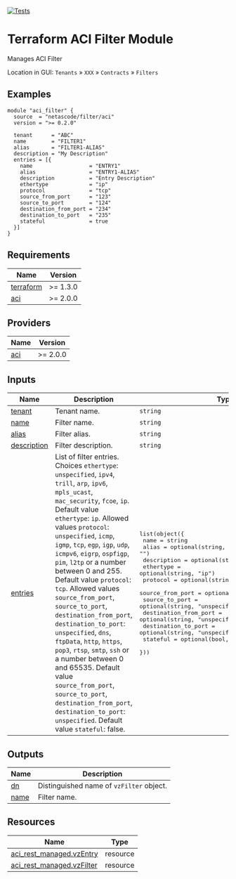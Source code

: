 <!-- BEGIN_TF_DOCS -->
[![Tests](https://github.com/netascode/terraform-aci-filter/actions/workflows/test.yml/badge.svg)](https://github.com/netascode/terraform-aci-filter/actions/workflows/test.yml)

# Terraform ACI Filter Module

Manages ACI Filter

Location in GUI:
`Tenants` » `XXX` » `Contracts` » `Filters`

## Examples

```hcl
module "aci_filter" {
  source  = "netascode/filter/aci"
  version = ">= 0.2.0"

  tenant      = "ABC"
  name        = "FILTER1"
  alias       = "FILTER1-ALIAS"
  description = "My Description"
  entries = [{
    name                  = "ENTRY1"
    alias                 = "ENTRY1-ALIAS"
    description           = "Entry Description"
    ethertype             = "ip"
    protocol              = "tcp"
    source_from_port      = "123"
    source_to_port        = "124"
    destination_from_port = "234"
    destination_to_port   = "235"
    stateful              = true
  }]
}
```

## Requirements

| Name | Version |
|------|---------|
| <a name="requirement_terraform"></a> [terraform](#requirement\_terraform) | >= 1.3.0 |
| <a name="requirement_aci"></a> [aci](#requirement\_aci) | >= 2.0.0 |

## Providers

| Name | Version |
|------|---------|
| <a name="provider_aci"></a> [aci](#provider\_aci) | >= 2.0.0 |

## Inputs

| Name | Description | Type | Default | Required |
|------|-------------|------|---------|:--------:|
| <a name="input_tenant"></a> [tenant](#input\_tenant) | Tenant name. | `string` | n/a | yes |
| <a name="input_name"></a> [name](#input\_name) | Filter name. | `string` | n/a | yes |
| <a name="input_alias"></a> [alias](#input\_alias) | Filter alias. | `string` | `""` | no |
| <a name="input_description"></a> [description](#input\_description) | Filter description. | `string` | `""` | no |
| <a name="input_entries"></a> [entries](#input\_entries) | List of filter entries. Choices `ethertype`: `unspecified`, `ipv4`, `trill`, `arp`, `ipv6`, `mpls_ucast`, `mac_security`, `fcoe`, `ip`. Default value `ethertype`: `ip`. Allowed values `protocol`: `unspecified`, `icmp`, `igmp`, `tcp`, `egp`, `igp`, `udp`, `icmpv6`, `eigrp`, `ospfigp`, `pim`, `l2tp` or a number between 0 and 255. Default value `protocol`: `tcp`. Allowed values `source_from_port`, `source_to_port`, `destination_from_port`, `destination_to_port`: `unspecified`, `dns`, `ftpData`, `http`, `https`, `pop3`, `rtsp`, `smtp`, `ssh` or a number between 0 and 65535. Default value `source_from_port`, `source_to_port`, `destination_from_port`, `destination_to_port`: `unspecified`. Default value `stateful`: false. | <pre>list(object({<br>    name                  = string<br>    alias                 = optional(string, "")<br>    description           = optional(string, "")<br>    ethertype             = optional(string, "ip")<br>    protocol              = optional(string, "tcp")<br>    source_from_port      = optional(string, "unspecified")<br>    source_to_port        = optional(string, "unspecified")<br>    destination_from_port = optional(string, "unspecified")<br>    destination_to_port   = optional(string, "unspecified")<br>    stateful              = optional(bool, false)<br>  }))</pre> | `[]` | no |

## Outputs

| Name | Description |
|------|-------------|
| <a name="output_dn"></a> [dn](#output\_dn) | Distinguished name of `vzFilter` object. |
| <a name="output_name"></a> [name](#output\_name) | Filter name. |

## Resources

| Name | Type |
|------|------|
| [aci_rest_managed.vzEntry](https://registry.terraform.io/providers/CiscoDevNet/aci/latest/docs/resources/rest_managed) | resource |
| [aci_rest_managed.vzFilter](https://registry.terraform.io/providers/CiscoDevNet/aci/latest/docs/resources/rest_managed) | resource |
<!-- END_TF_DOCS -->